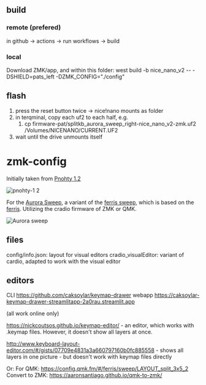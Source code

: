 ## build
### remote (prefered)
in github -> actions -> run workflows -> build
### local
Download ZMK/app, and within this folder:
west build -b nice_nano_v2 -- -DSHIELD=pats_left -DZMK_CONFIG="./config"

## flash
1. press the reset button twice -> nice!nano mounts as folder
2. in terqminal, copy each uf2 to each half, e.g.
   1. cp firmware-pat/splitkb_aurora_sweep_right-nice_nano_v2-zmk.uf2 /Volumes/NICENANO/CURRENT.UF2
3. wait until the drive unmounts itself

# zmk-config
Initially taken from [Pnohty 1.2](https://github.com/rayduck/pnohty/)

![pnohty-1 2](https://user-images.githubusercontent.com/16619392/151906296-122d40a5-5672-436d-ae34-5348a25c61fd.png)

For the [Aurora Sweep](https://splitkb.com/products/aurora-sweep), a variant of the [ferris sweep](https://github.com/davidphilipbarr/Sweep), which is based on the [ferris](https://github.com/pierrechevalier83/ferris). Utilizing the cradio firmware of ZMK or QMK.

![Aurora sweep](https://cdn.shopify.com/s/files/1/0227/9171/6941/products/AUR-SWP-build-left_1620x1080.jpg?v=1665581860)

## files

config/info.json:       layout for visual editors
cradio_visualEditor:    variant of cardio, adapted to work with the visual editor

## editors
CLI https://github.com/caksoylar/keymap-drawer
webapp https://caksoylar-keymap-drawer-streamlitapp-2a0rau.streamlit.app



(all work online only)

https://nickcoutsos.github.io/keymap-editor/ - an editor, which works with .keymap files. However, it doesn't show all layers at once.

http://www.keyboard-layout-editor.com/#/gists/07709e4831a3a660797160b0fc885558 - shows all layers in one picture - but doesn't work with keymap files directly

Or:
For QMK:
https://config.qmk.fm/#/ferris/sweep/LAYOUT_split_3x5_2
Convert to ZMK:
https://aaronsantiago.github.io/qmk-to-zmk/
